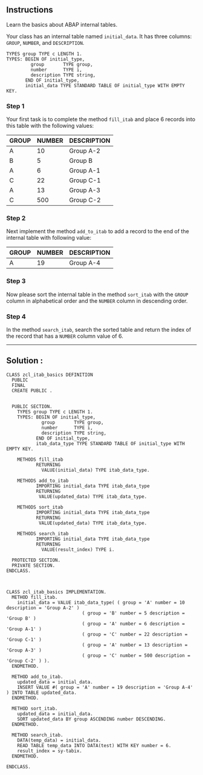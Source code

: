 
## Instructions

Learn the basics about ABAP internal tables.

Your class has an internal table named `initial_data`. It has three columns: `GROUP`, `NUMBER`, and `DESCRIPTION`.

```abap
TYPES group TYPE c LENGTH 1.
TYPES: BEGIN OF initial_type,
         group       TYPE group,
         number      TYPE i,
         description TYPE string,
       END OF initial_type,
       initial_data TYPE STANDARD TABLE OF initial_type WITH EMPTY KEY.
```

### Step 1

Your first task is to complete the method `fill_itab` and place 6 records into this table with the following values:

| GROUP | NUMBER | DESCRIPTION |
| ----- | ------ | ----------- |
| A     | 10     | Group A-2   |
| B     | 5      | Group B     |
| A     | 6      | Group A-1   |
| C     | 22     | Group C-1   |
| A     | 13     | Group A-3   |
| C     | 500    | Group C-2   |

### Step 2

Next implement the method `add_to_itab` to add a record to the end of the internal table with following value:

| GROUP | NUMBER | DESCRIPTION |
| ----- | ------ | ----------- |
| A     | 19     | Group A-4   |

### Step 3

Now please sort the internal table in the method `sort_itab` with the `GROUP` column in alphabetical order and the `NUMBER` column in descending order.

### Step 4

In the method `search_itab`, search the sorted table and return the index of the record that has a `NUMBER` column value of 6.

---

## Solution :

```
CLASS zcl_itab_basics DEFINITION
  PUBLIC
  FINAL
  CREATE PUBLIC .


  PUBLIC SECTION.
    TYPES group TYPE c LENGTH 1.
    TYPES: BEGIN OF initial_type,
             group       TYPE group,
             number      TYPE i,
             description TYPE string,
           END OF initial_type,
           itab_data_type TYPE STANDARD TABLE OF initial_type WITH EMPTY KEY.

    METHODS fill_itab
           RETURNING
             VALUE(initial_data) TYPE itab_data_type.

    METHODS add_to_itab
           IMPORTING initial_data TYPE itab_data_type
           RETURNING
            VALUE(updated_data) TYPE itab_data_type.

    METHODS sort_itab
           IMPORTING initial_data TYPE itab_data_type
           RETURNING
            VALUE(updated_data) TYPE itab_data_type.

    METHODS search_itab
           IMPORTING initial_data TYPE itab_data_type
           RETURNING
             VALUE(result_index) TYPE i.

  PROTECTED SECTION.
  PRIVATE SECTION.
ENDCLASS.



CLASS zcl_itab_basics IMPLEMENTATION.
  METHOD fill_itab.
    initial_data = VALUE itab_data_type( ( group = 'A' number = 10 description = 'Group A-2' )
                            ( group = 'B' number = 5 description = 'Group B' ) 
                            ( group = 'A' number = 6 description = 'Group A-1' )
                            ( group = 'C' number = 22 description = 'Group C-1' )
                            ( group = 'A' number = 13 description = 'Group A-3' )
                            ( group = 'C' number = 500 description = 'Group C-2' ) ).
  ENDMETHOD.

  METHOD add_to_itab.
    updated_data = initial_data.
    INSERT VALUE #( group = 'A' number = 19 description = 'Group A-4' ) INTO TABLE updated_data.
  ENDMETHOD.

  METHOD sort_itab.
    updated_data = initial_data.
    SORT updated_data BY group ASCENDING number DESCENDING.
  ENDMETHOD.

  METHOD search_itab.
    DATA(temp_data) = initial_data.
    READ TABLE temp_data INTO DATA(test) WITH KEY number = 6.
    result_index = sy-tabix.
  ENDMETHOD.

ENDCLASS.

```
